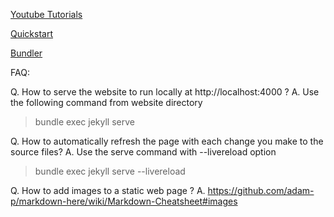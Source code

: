[Youtube Tutorials](https://www.youtube.com/playlist?list=PLLAZ4kZ9dFpOPV5C5Ay0pHaa0RJFhcmcB)

[Quickstart](https://jekyllrb.com/docs/) 

[Bundler](https://jekyllrb.com/tutorials/using-jekyll-with-bundler/)

FAQ:

Q. How to serve the website to run locally at http://localhost:4000 ?
A. Use the following command from website directory
   > bundle exec jekyll serve

Q. How to automatically refresh the page with each change you make to the source files?
A. Use the serve command with --livereload option
   > bundle exec jekyll serve --livereload

Q. How to add images to a static web page ?
A. https://github.com/adam-p/markdown-here/wiki/Markdown-Cheatsheet#images








